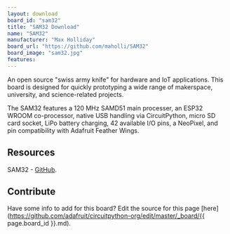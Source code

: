 ```yaml
---
layout: download
board_id: "sam32"
title: "SAM32 Download"
name: "SAM32"
manufacturer: "Max Holliday"
board_url: "https://github.com/maholli/SAM32"
board_image: "sam32.jpg"
features:
---
```

 
An open source "swiss army knife" for hardware and IoT applications. This board is designed for quickly prototyping a wide range of makerspace, university, and science-related projects. 

The SAM32 features a 120 MHz SAMD51 main processer, an ESP32 WROOM co-processor, native USB handling via CircuitPython, micro SD card socket, LiPo battery charging, 42 available I/O pins, a NeoPixel, and pin compatibility with Adafruit Feather Wings. 

## Resources
SAM32 - [GitHub](https://github.com/maholli/SAM32).

## Contribute

Have some info to add for this board? Edit the source for this page [here](https://github.com/adafruit/circuitpython-org/edit/master/_board/{{ page.board_id }}.md).
